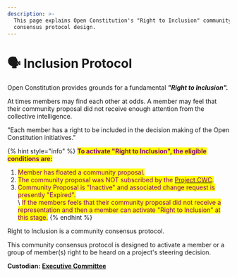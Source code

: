 ```yaml
---
description: >-
  This page explains Open Constitution's "Right to Inclusion" community
  consensus protocol design.
---
```


# 🗣 Inclusion Protocol

Open Constitution provides grounds for a fundamental _**"Right to Inclusion".**_&#x20;

At times members may find each other at odds. A member may feel that their community proposal did not receive enough attention from the collective intelligence.&#x20;

"Each member has a right to be included in the decision making of the Open Constitution initiatives."

{% hint style="info" %}
<mark style="color:purple;">**To activate "Right to Inclusion", the eligible conditions are:**</mark>

1. <mark style="color:purple;">Member has floated a community proposal.</mark> &#x20;
2. <mark style="color:purple;">The community proposal was NOT subscribed by the</mark> [<mark style="color:purple;">Project CWC</mark>](../../foundation/core-working-committee/project-cwcs.md)<mark style="color:purple;">.</mark>
3. &#x20;<mark style="color:purple;">Community Proposal is "Inactive" and associated change request is presently "Expired".</mark>\
   \ <mark style="color:purple;">If the members feels that their community proposal did not receive a representation and then a member can activate "Right to Inclusion" at this stage.</mark>
{% endhint %}

Right to Inclusion is a community consensus protocol.

This community consensus protocol is designed to activate a member or a group of member(s) right to be heard on a project's steering decision.

**Custodian:** [**Executive Committee**](../../foundation/executive-council.md)&#x20;
